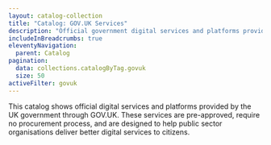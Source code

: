```yaml
---
layout: catalog-collection
title: "Catalog: GOV.UK Services"
description: "Official government digital services and platforms provided by GOV.UK"
includeInBreadcrumbs: true
eleventyNavigation:
  parent: Catalog
pagination:
  data: collections.catalogByTag.govuk
  size: 50
activeFilter: govuk
---
```


This catalog shows official digital services and platforms provided by the UK government through GOV.UK. These services are pre-approved, require no procurement process, and are designed to help public sector organisations deliver better digital services to citizens.
